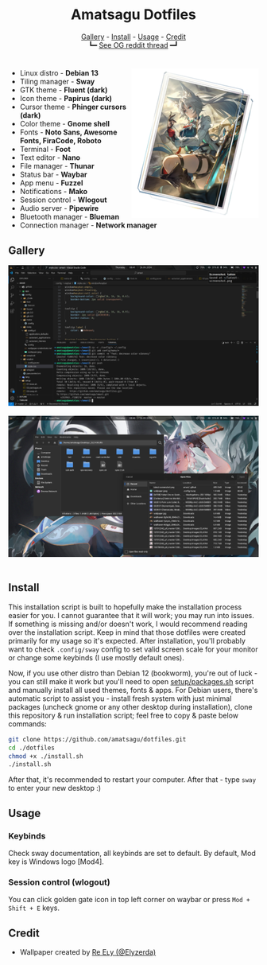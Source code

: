 <h1 align=center>Amatsagu Dotfiles</h1>

<div align="center">
<a href="#gallery">Gallery</a> - <a href="#install">Install</a> - <a href="#usage">Usage</a> - <a href="#credit">Credit</a>
<br>
┗━ <a href="https://www.reddit.com/r/unixporn/comments/1d9r6a8/sway_like_falling_petals_and_flowing_water/">See OG reddit thread</a> ━┛
</div>

<h1></h1>

<img src=".github/icon.png" alt="img" align="right" width="256px">

- Linux distro - **Debian 13**
- Tiling manager - **Sway**
- GTK theme - **Fluent (dark)**
- Icon theme - **Papirus (dark)**
- Cursor theme - **Phinger cursors (dark)**
- Color theme - **Gnome shell**
- Fonts - **Noto Sans, Awesome Fonts, FiraCode, Roboto**
- Terminal - **Foot**
- Text editor - **Nano**
- File manager - **Thunar**
- Status bar - **Waybar**
- App menu - **Fuzzel**
- Notifications - **Mako**
- Session control - **Wlogout**
- Audio server - **Pipewire**
- Bluetooth manager - **Blueman**
- Connection manager - **Network manager**

## Gallery
![full mode view](.github/1.png)
<br><br>
![floating windows view](.github/2.png)
<br><br>

## Install

This installation script is built to hopefully make the installation process easier for you. I cannot guarantee that it will work; you may run into issues. If something is missing and/or doesn't work, I would recommend reading over the installation script. Keep in mind that those dotfiles were created primarily for my usage so it's expected. After installation, you'll probably want to check `.config/sway` config to set valid screen scale for your monitor or change some keybinds (I use mostly default ones).

Now, if you use other distro than Debian 12 (bookworm), you're out of luck - you can still make it work but you'll need to open [setup/packages.sh](https://github.com/amatsagu/dotfiles/blob/master/setup/packages.sh) script and manually install all used themes, fonts & apps. For Debian users, there's automatic script to assist you - install fresh system with just minimal packages (uncheck gnome or any other desktop during installation), clone this repository & run installation script; feel free to copy & paste below commands:
```sh
git clone https://github.com/amatsagu/dotfiles.git
cd ./dotfiles
chmod +x ./install.sh
./install.sh
```
After that, it's recommended to restart your computer. After that - type `sway` to enter your new desktop :)

## Usage

### Keybinds
Check sway documentation, all keybinds are set to default. By default, Mod key is Windows logo [Mod4].

### Session control (wlogout)
You can click golden gate icon in top left corner on waybar or press `Mod + Shift + E` keys.

## Credit
- Wallpaper created by [Re Eʟy (@Elyzerda)](https://x.com/elyzerda/status/1833474305729921168?t=Au0iDGAeCAdQdHbwjKoD_Q)
